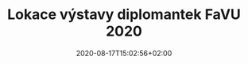 ---
title: "Lokace výstavy diplomantek FaVU 2020"
date: 2020-08-17T15:02:56+02:00
draft: false

url: "lokace"
shortTitle: "Lokace"
---